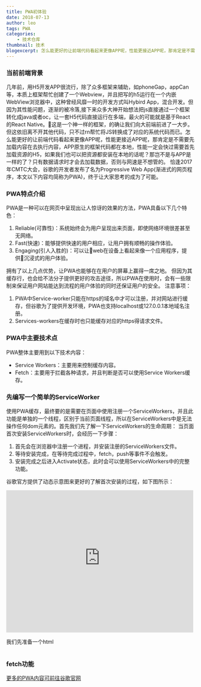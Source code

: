 ```yaml
---
title: PWA初体验
date: 2018-07-13
author: leo
tags: PWA
categories:
    - 技术仓库
thumbnail: 技术
blogexcerpt: 怎么能更好的让前端代码看起来更像APP呢，性能更接近APP呢，那肯定是不需要先加载内容在去执行内容，APP原生的框架代码都在本地，性能一定会快过需要首先加载资源的H5，如果我们也可以把资源都安装在本地的话呢？
---
```


### 当前前端背景
几年前，用H5开发APP很流行，除了众多框架来辅助，如phoneGap，appCan等，本质上框架帮忙创建了一个Webview，并且把写的h5运行在一个内嵌WebView浏览器中，这种曾经风靡一时的开发方式叫Hybird App，混合开发。但因为其性能问题，逐渐的被冷落,接下来众多大神开始想法把js直接通过一个框架转化成java或者oc，让一套H5代码直接运行在多端，最火的可能就是基于React的React Native。这是一个神一样的框架，的确让我们向大前端前进了一大步。但这依旧离不开其他代码，只不过rn帮忙将JS转换成了对应的系统代码而已。怎么能更好的让前端代码看起来更像APP呢，性能更接近APP呢，那肯定是不需要先加载内容在去执行内容，APP原生的框架代码都在本地，性能一定会快过需要首先加载资源的H5，如果我们也可以把资源都安装在本地的话呢？那岂不是与APP是一样的了？只有数据请求时才会去加载数据，否则与网速是不想管的。
恰逢2017年CMTC大会，谷歌的开发者发布了名为Progressive Web App(渐进式的网页程序，本文以下内容均简称为PWA)，终于让大家思考的成为了可能。

### PWA特点介绍
PWA是一种可以在网页中呈现出让人惊讶的效果的方法，PWA具备以下几个特色：
1. Reliable(可靠性)：系统始终会为用户呈现出来页面，即使网络环境很差甚至无网络。
2. Fast(快速)：能够提供快速的用户相应，让用户拥有顺畅的操作体验。
3. Engaging(引人入胜的)：可以让web在设备上看起来像一个应用程序，提供沉浸式的用户体验。

拥有了以上几点优势，让PWA也能够在在用户的屏幕上赢得一席之地。
但因为其缓存行，也会给不法分子提供更好的攻击途径，所以PWA在使用时，会有一些限制来保证用户网站能达到流程的用户体验的同时还保证用户的安全。
注意事项：
1. PWA中Service-worker只能在https的域名中才可以注册，并对网站进行缓存，但谷歌为了提供开发环境，PWA也支持localhost或127.0.0.1本地域名注册。
2. Services-workers在缓存时也只能缓存对应的https得请求文件。

### PWA中主要技术点
PWA整体主要用到以下技术内容：
- Service Workers：主要用来控制缓存内容。
- Fetch：主要用于拦截各种请求，并且判断是否可以使用Service Workers缓存。

### 先编写一个简单的ServiceWorker
使用PWA缓存，最终要的是需要在页面中使用注册一个ServiceWorkers，并且此功能是单独的一个线程，区别于当前页面线程，所以在ServiceWorkers中是无法操作任何dom元素的。首先我们先了解一下ServiceWorkers的生命周期：
当页面首次安装ServiceWorkers时，会经历一下步骤：
1. 首先会在浏览器中注册一个进程，并安装注册的ServiceWorkers文件。
2. 等待安装完成，在等待完成过程中，fetch，push等事件不会触发。
3. 安装完成之后进入Activate状态，此时会可以使用ServiceWorkers中的完整功能。

谷歌官方提供了动态示意图来更好的了解首次安装的过程，如下图所示：

<iframe style='width:500px; height: 380px; border:none;' src="https://google-developers.appspot.com/web/fundamentals/primers/service-workers/lifecycle_24182cfd8a4a504321a9c5b5e62260f4.frame?hl=zh-tw"></iframe>

我们先准备一个html
```

```




### fetch功能




<a href="https://developers.google.com/web/progressive-web-apps/" target="_blank">更多的PWA内容可前往谷歌官网</a>

